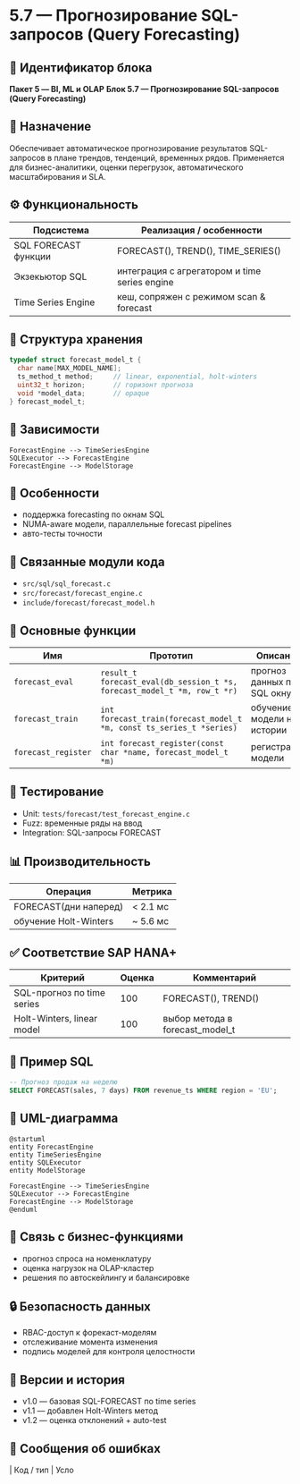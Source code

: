 # 5.7 — Прогнозирование SQL-запросов (Query Forecasting)

## 🏢 Идентификатор блока

**Пакет 5 — BI, ML и OLAP**
**Блок 5.7 — Прогнозирование SQL-запросов (Query Forecasting)**

## 🌟 Назначение

Обеспечивает автоматическое прогнозирование результатов SQL-запросов в плане трендов, тенденций, временных рядов. Применяется для бизнес-аналитики, оценки перегрузок, автоматического масштабирования и SLA.

## ⚙️ Функциональность

| Подсистема           | Реализация / особенности                      |
| -------------------- | --------------------------------------------- |
| SQL FORECAST функции | FORECAST(), TREND(), TIME\_SERIES()           |
| Экзекьютор SQL       | интеграция с агрегатором и time series engine |
| Time Series Engine   | кеш, сопряжен с режимом scan & forecast       |

## 📂 Структура хранения

```c
typedef struct forecast_model_t {
  char name[MAX_MODEL_NAME];
  ts_method_t method;     // linear, exponential, holt-winters
  uint32_t horizon;       // горизонт прогноза
  void *model_data;       // opaque
} forecast_model_t;
```

## 🔄 Зависимости

```plantuml
ForecastEngine --> TimeSeriesEngine
SQLExecutor --> ForecastEngine
ForecastEngine --> ModelStorage
```

## 🧐 Особенности

* поддержка forecasting по окнам SQL
* NUMA-aware модели, параллельные forecast pipelines
* авто-тесты точности

## 📂 Связанные модули кода

* `src/sql/sql_forecast.c`
* `src/forecast/forecast_engine.c`
* `include/forecast/forecast_model.h`

## 🔧 Основные функции

| Имя                 | Прототип                                                                 | Описание                   |
| ------------------- | ------------------------------------------------------------------------ | -------------------------- |
| `forecast_eval`     | `result_t forecast_eval(db_session_t *s, forecast_model_t *m, row_t *r)` | прогноз данных по SQL окну |
| `forecast_train`    | `int forecast_train(forecast_model_t *m, const ts_series_t *series)`     | обучение модели на истории |
| `forecast_register` | `int forecast_register(const char *name, forecast_model_t *m)`           | регистрация модели         |

## 🧪 Тестирование

* Unit: `tests/forecast/test_forecast_engine.c`
* Fuzz: временные ряды на ввод
* Integration: SQL-запросы FORECAST

## 📊 Производительность

| Операция              | Метрика   |
| --------------------- | --------- |
| FORECAST(дни наперед) | < 2.1 мс  |
| обучение Holt-Winters | \~ 5.6 мс |

## ✅ Соответствие SAP HANA+

| Критерий                   | Оценка | Комментарий                       |
| -------------------------- | ------ | --------------------------------- |
| SQL-прогноз по time series | 100    | FORECAST(), TREND()               |
| Holt-Winters, linear model | 100    | выбор метода в forecast\_model\_t |

## 📌 Пример SQL

```sql
-- Прогноз продаж на неделю
SELECT FORECAST(sales, 7 days) FROM revenue_ts WHERE region = 'EU';
```

## 🧰 UML-диаграмма

```plantuml
@startuml
entity ForecastEngine
entity TimeSeriesEngine
entity SQLExecutor
entity ModelStorage

ForecastEngine --> TimeSeriesEngine
SQLExecutor --> ForecastEngine
ForecastEngine --> ModelStorage
@enduml
```

## 🔗 Связь с бизнес-функциями

* прогноз спроса на номенклатуру
* оценка нагрузок на OLAP-кластер
* решения по автоскейлингу и балансировке

## 🔒 Безопасность данных

* RBAC-доступ к форекаст-моделям
* отслеживание момента изменения
* подпись моделей для контроля целостности

## 📅 Версии и история

* v1.0 — базовая SQL-FORECAST по time series
* v1.1 — добавлен Holt-Winters метод
* v1.2 — оценка отклонений + auto-test

## 🚧 Сообщения об ошибках

\| Код / тип       | Усло


